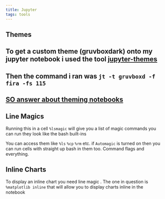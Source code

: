 ```yaml
---
title: Jupyter
tags: tools
---
```

## Themes
## To get a custom theme (gruvboxdark) onto my jupyter notebook i used the tool [jupyter-themes](https://github.com/dunovank/jupyter-themes)
## Then the command i ran was `jt -t gruvboxd -f fira -fs 115`
## [SO answer about theming notebooks](https://stackoverflow.com/questions/46510192/change-the-theme-in-jupyter-notebook#46561480)
## Line Magics

Running this in a cell `%lsmagic` will give you a list of magic commands you can run they look like the bash built-ins

You can access them like `%ls` `%cp` `%rm` etc. if `Automagic` is turned on then you can run cells with straight up bash in them too. Command flags and everything.

## Inline Charts

To display an inline chart you need line magic . The one in question is `%matplotlib inline` that will allow you to display charts inline in the notebook
##
